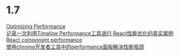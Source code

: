 # 1.7

[Optimizing Performance](https://react.docschina.org/docs/optimizing-performance.html
)  
[记录一次利用Timeline Performance工具进行 React性能优化的真实案例](https://segmentfault.com/a/1190000012412221)  
[React component performance](https://calibreapp.com/blog/react-performance-profiling-optimization)  
[使用chrome开发者工具中的performance面板解决性能瓶颈](https://www.cnblogs.com/xiaohuochai/p/9182710.html)  
